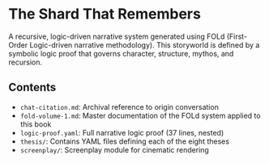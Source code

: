 # The Shard That Remembers

A recursive, logic-driven narrative system generated using FOLd (First-Order Logic-driven narrative methodology).
This storyworld is defined by a symbolic logic proof that governs character, structure, mythos, and recursion.

## Contents
- `chat-citation.md`: Archival reference to origin conversation
- `fold-volume-1.md`: Master documentation of the FOLd system applied to this book
- `logic-proof.yaml`: Full narrative logic proof (37 lines, nested)
- `thesis/`: Contains YAML files defining each of the eight theses
- `screenplay/`: Screenplay module for cinematic rendering
